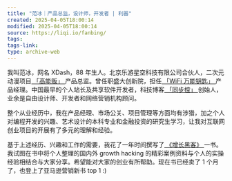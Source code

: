 ```yaml
---
title: "范冰｜产品总监，设计师，开发者 | 利器"
created: 2025-04-05T18:00:14
modified: 2025-04-05T18:00:14
source: https://liqi.io/fanbing/
tags:
tags-link:
type: archive-web
---
```

我叫范冰，网名 XDash，88 年生人。北京乐游星空科技有限公司合伙人，二次元动漫项目[ 「高能贩」 ](https://www.gaonengfun.com/)产品总监。曾任职盛大创新院，担任[ 「WiFi 万能钥匙」 ](https://wifi.com/)产品经理。中国最早的个人站长及共享软件开发者，科技博客[ 「同步控」 ](https://www.syncoo.com/)创始人，业余是自由设计师、开发者和网络营销机构顾问。

整个从业经历中，我在产品经理、市场公关、项目管理等方面均有涉猎，加之个人对编程开发的兴趣、艺术设计的本科专业和金融投资的研究生学习，让我对互联网创业项目的开展有了多元的理解和经验。

基于上述经历、兴趣和工作的需要，我花了一年时间撰写了[ 《增长黑客》 ](https://item.jd.com/11732259.html)一书。我试图在书中将个人整理的国内外 growth hacking 的精彩案例资料与个人的实操经验相结合与大家分享。希望能对大家的创业有所帮助。现在书已经卖了 1 个月了，也登上了亚马逊营销新书 top 1 :)